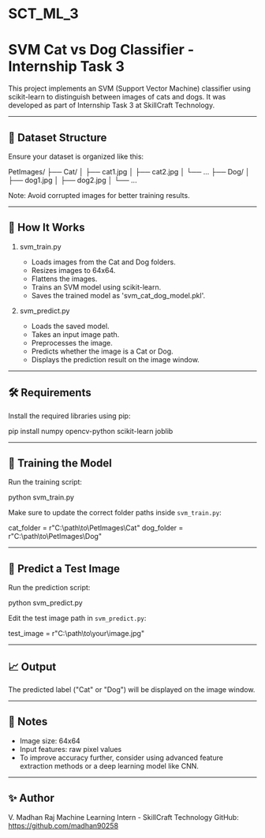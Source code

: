 # SCT_ML_3
SVM Cat vs Dog Classifier - Internship Task 3
==============================================

This project implements an SVM (Support Vector Machine) classifier using scikit-learn 
to distinguish between images of cats and dogs. It was developed as part of 
Internship Task 3 at SkillCraft Technology.

----------------------------------------------
📁 Dataset Structure
----------------------------------------------
Ensure your dataset is organized like this:

PetImages/
├── Cat/
│   ├── cat1.jpg
│   ├── cat2.jpg
│   └── ...
├── Dog/
│   ├── dog1.jpg
│   ├── dog2.jpg
│   └── ...

Note: Avoid corrupted images for better training results.

----------------------------------------------
🚀 How It Works
----------------------------------------------
1. svm_train.py
   - Loads images from the Cat and Dog folders.
   - Resizes images to 64x64.
   - Flattens the images.
   - Trains an SVM model using scikit-learn.
   - Saves the trained model as 'svm_cat_dog_model.pkl'.

2. svm_predict.py
   - Loads the saved model.
   - Takes an input image path.
   - Preprocesses the image.
   - Predicts whether the image is a Cat or Dog.
   - Displays the prediction result on the image window.

----------------------------------------------
🛠️ Requirements
----------------------------------------------
Install the required libraries using pip:

pip install numpy opencv-python scikit-learn joblib

----------------------------------------------
🧠 Training the Model
----------------------------------------------
Run the training script:

python svm_train.py

Make sure to update the correct folder paths inside `svm_train.py`:

cat_folder = r"C:\path\to\PetImages\Cat"
dog_folder = r"C:\path\to\PetImages\Dog"

----------------------------------------------
🐾 Predict a Test Image
----------------------------------------------
Run the prediction script:

python svm_predict.py

Edit the test image path in `svm_predict.py`:

test_image = r"C:\path\to\your\image.jpg"

----------------------------------------------
📈 Output
----------------------------------------------
The predicted label ("Cat" or "Dog") will be displayed on the image window.

----------------------------------------------
📌 Notes
----------------------------------------------
- Image size: 64x64
- Input features: raw pixel values
- To improve accuracy further, consider using advanced feature extraction 
  methods or a deep learning model like CNN.

----------------------------------------------
✨ Author
----------------------------------------------
V. Madhan Raj
Machine Learning Intern - SkillCraft Technology
GitHub: https://github.com/madhan90258
